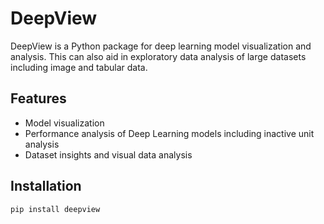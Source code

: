 # DeepView

DeepView is a Python package for deep learning model visualization and analysis. This can also aid in exploratory data analysis of large datasets including image and tabular data.

## Features

- Model visualization
- Performance analysis of Deep Learning models including inactive unit analysis
- Dataset insights and visual data analysis

## Installation

```
pip install deepview
```
